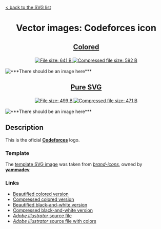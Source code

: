 [< back to the SVG list](../ "SVG list")

<h1 align="center">Vector images: Codeforces icon</h1>

<h2><p align="center"><a href="Codeforces.colored.svg" title="View & Download Codeforces colored icon">Colored</a></p></h2>
<div class="badges" align="center">
	<a href="Codeforces.colored.svg" target="_blank" title="File size">
		<img alt="File size: 641 B" src="https://img.shields.io/static/v1?cacheSeconds=10800&style=flat&label=File%20size&message=641%20B&color=0aa">
	</a>
	<a href="./src/Codeforces.colored.min.svg" target="_blank" title="File size">
		<img alt="Compressed file size: 592 B" src="https://img.shields.io/static/v1?cacheSeconds=10800&style=flat&label=Compressed&message=592%20B&color=bb0">
	</a>
</div>
<div>
	<br>
	<img src="Codeforces.colored.svg" alt="***There should be an image here***" title="Codeforces colored icon">
	<br>
</div>
<h2><p align="center"><a href="Codeforces.svg" title="View & Download Codeforces icon">Pure SVG</a></p></h2>
<div class="spoiler">
	<div class="spoiler_text" onclick="this.parentNode.classList.toggle('shown')"></div>
	<div class="spoiler_content">
		<div class="badges" align="center">
			<a href="Codeforces.svg" target="_blank" title="File size">
				<img alt="File size: 499 B" src="https://img.shields.io/static/v1?cacheSeconds=10800&style=flat&label=File%20size&message=499%20B&color=0aa">
			</a>
			<a href="./src/Codeforces.min.svg" target="_blank" title="File size">
				<img alt="Compressed file size: 471 B" src="https://img.shields.io/static/v1?cacheSeconds=10800&style=flat&label=Compressed&message=471%20B&color=bb0">
			</a>
		</div>
		<div>
			<br>
			<img src="Codeforces.svg" alt="***There should be an image here***" title="Codeforces icon">
			<br>
		</div>
	</div>
</div>

## Description

This is the oficial **[Codeforces](https://codeforces.com "Visit codeforces.com")** logo.

### Template

The [template SVG image](https://github.com/yammadev/brand-icons/blob/master/svg/codeforces.svg "See template SVG file") was taken from *[brand-icons](https://github.com/yammadev/brand-icons "See 'brand-icons' by yammadev")*, owned by **[yammadev](https://github.com/yammadev "Github user: yammadev")**

### Links

- [Beautified colored version](Codeforces.colored.svg "Download beautified colored SVG")
- [Compressed colored version](./src/Codeforces.colored.min.svg "Download compressed colored SVG")
- [Beautified black-and-white version](Codeforces.svg "Download beautified black-and-white SVG")
- [Compressed black-and-white version](./src/Codeforces.min.svg "Download compressed black-and-white SVG")
- [*Adobe Illustrator* source file](./src/Codeforces.ai "Download Adobe Illustrator (.ai) source file")
- [*Adobe Illustrator* source file with colors](./src/Codeforces.colored.ai "Download Adobe Illustrator (.ai) source file with colors")